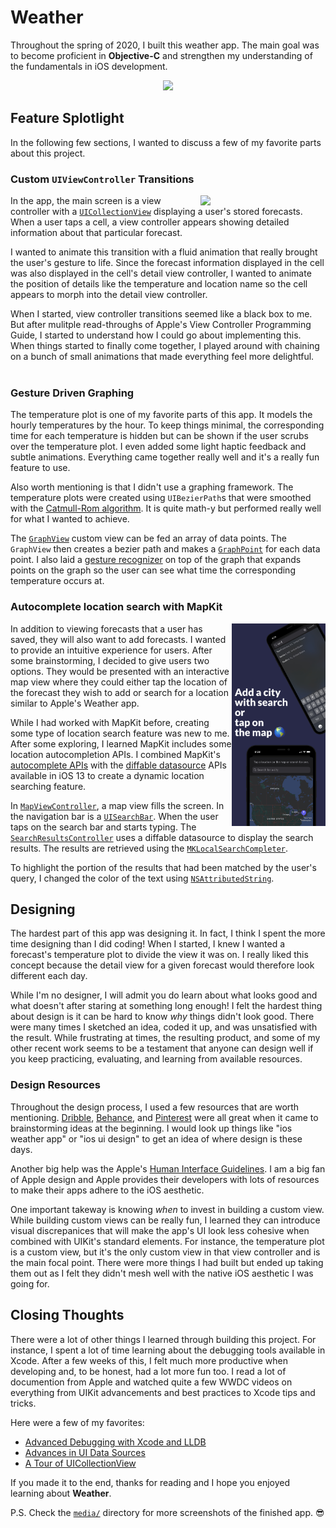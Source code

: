 # Weather

Throughout the spring of 2020, I built this weather app. The main goal was to become proficient in **Objective-C** and strengthen my understanding of the 
fundamentals in iOS development.  

<p align="center">
  <img width="250" src="./media/final_product_demo.gif">  
</p>

## Feature Splotlight

In the following few sections, I wanted to discuss a few of my favorite parts about this project. 

### Custom `UIViewController` Transitions

<img width="200" src="./media/view_controller_transitions.gif" align="right">


In the app, the main screen is a view controller with a [`UICollectionView`](https://developer.apple.com/documentation/uikit/uicollectionview?language=objc)
displaying a user's stored forecasts. When a user taps a cell, a view controller appears showing detailed information about that particular forecast. 

I wanted to animate this transition with a fluid animation that really brought the user's gesture to life. Since the forecast information displayed in the cell was
also displayed in the cell's detail view controller, I wanted to animate the position of details like the temperature and location name so the cell appears to 
morph into the detail view controller. 

When I started, view controller transitions seemed like a black box to me. But after mulitple read-throughs of Apple's View Controller Programming Guide, 
I started to understand how I could go about implementing this. When things started to finally come together, I played around with chaining on a bunch
of small animations that made everything feel more delightful.
&nbsp;  
&nbsp;  

### Gesture Driven Graphing

The temperature plot is one of my favorite parts of this app. It models the hourly temperatures by the hour. To keep things minimal, the corresponding time for each 
temperature is hidden but can be shown if the user scrubs over the temperature plot. I even added some light haptic feedback and subtle animations. Everything 
came together really well and it's a really fun feature to use.

Also worth mentioning is that I didn't use a graphing framework. The temperature plots were created using `UIBezierPath`s  that were smoothed with the 
[Catmull-Rom algorithm](https://www.informit.com/articles/article.aspx?p=1998968&seqNum=9). It is quite math-y but performed really well for what I wanted to 
achieve.

The [`GraphView`](./Weather/Graph/GraphView.m) custom view can be fed an array of data points. The `GraphView` then creates a bezier path and makes a 
[`GraphPoint`](./Weather/Graph/GraphPoint.m) for each data point. I also laid a 
[gesture recognizer](https://github.com/ncooke3/Weather/blob/ef9db6426190f1667f445b93ed123b0d888387fa/Weather/Graph/GraphView.m#L86) on top of the graph that
expands points on the graph so the user can see what time the corresponding temperature occurs at.

### Autocomplete location search with MapKit

<img width="150" src="./media/preview_add_a_forecast.jpeg" align="right">


In addition to viewing forecasts that a user has saved, they will also want to add forecasts. I wanted to provide an intuitive experience for users. 
After some brainstorming, I decided to give users two options. They would be presented with an interactive map view where they could either tap the location of the 
forecast they wish to add or search for a location similar to Apple's Weather app.

While I had worked with MapKit before, creating some type of location search feature was new to me. After some exploring, I learned MapKit includes some location 
autocompletion APIs. I combined MapKit's [autocomplete APIs](https://developer.apple.com/documentation/mapkit/mklocalsearchcompleter?language=objc)
with the [diffable datasource](https://developer.apple.com/documentation/uikit/uitableviewdiffabledatasource) APIs available in iOS 13 to create a dynamic location 
searching feature. 

In [`MapViewController`](./Weather/Controllers/Add%20Forecast%20Controllers/MapViewController.m), a map view fills the screen. In the navigation bar is a 
[`UISearchBar`](https://developer.apple.com/documentation/uikit/uisearchbar?language=objc). When the user taps on the search bar and starts typing. The 
[`SearchResultsController`](./Weather/Controllers/Add%20Forecast%20Controllers/SearchResultsController.m) uses a diffable datasource to display the search results.
The results are retrieved using the [`MKLocalSearchCompleter`](https://developer.apple.com/documentation/mapkit/mklocalsearchcompleter?language=objc).

To highlight the portion of the results that had been matched by the user's query, I changed the color of the text using [`NSAttributedString`](https://developer.apple.com/documentation/foundation/nsattributedstring?language=objc).


## Designing

The hardest part of this app was designing it. In fact, I think I spent the more time designing than I did coding! When I started, I knew I wanted a forecast's 
temperature plot to divide the view it was on. I really liked this concept because the detail view for a given forecast would therefore look different 
each day.

While I'm no designer, I will admit you do learn about what looks good and what doesn't after staring at something long enough! I felt the 
hardest thing about design is it can be hard to know *why* things didn't look good. There were many times I sketched an idea, coded it up, and was unsatisfied
with the result. While frustrating at times, the resulting product, and some of my other recent work seems to be a testament that anyone can design well if you keep practicing, evaluating, and learning from available resources.

### Design Resources
Throughout the design process, I used a few resources that are worth mentioning. [Dribble](https://dribbble.com), [Behance](https://www.behance.net), 
and [Pinterest](https://www.pinterest.com) were all great when it came to brainstorming ideas at the beginning. I would look up things like "ios weather app" 
or "ios ui design" to get an idea of where design is these days.

Another big help was the Apple's [Human Interface Guidelines](https://developer.apple.com/design/human-interface-guidelines/ios/overview/themes/). I am a big fan 
of Apple design and Apple provides their developers with lots of resources to make their apps adhere to the iOS aesthetic.

One important takeway is knowing *when* to invest in building a custom view. While building custom views can be really fun, I learned they can introduce visual 
discrepanices that will make the app's UI look less cohesive when combined with UIKit's standard elements. For instance, the temperature plot is a custom view, but 
it's the only custom view in that view controller and is the main focal point. There were more things I had built but ended up taking them out as I felt they 
didn't mesh well with the native iOS aesthetic I was going for.


## Closing Thoughts

There were a lot of other things I learned through building this project. For instance, I spent a lot of time learning about the debugging tools
available in Xcode. After a few weeks of this, I felt much more productive when developing and, to be honest, had a lot more fun too. I read a lot of 
documention from Apple and watched quite a few WWDC videos on everything from UIKit advancements and best practices to Xcode tips and tricks. 

Here were a few of my favorites:
- [Advanced Debugging with Xcode and LLDB](https://developer.apple.com/videos/play/wwdc2018/412/)
- [Advances in UI Data Sources](https://developer.apple.com/videos/play/wwdc2019/220/)
- [A Tour of UICollectionView](https://developer.apple.com/videos/play/wwdc2018/225/)


If you made it to the end, thanks for reading and I hope you enjoyed learning about **Weather**.

P.S. Check the [`media/`](./media) directory for more screenshots of the finished app. 😎
